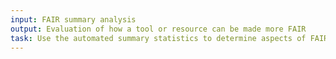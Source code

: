 ```yaml
---
input: FAIR summary analysis
output: Evaluation of how a tool or resource can be made more FAIR
task: Use the automated summary statistics to determine aspects of FAIRness that can be improved upon
---
```

